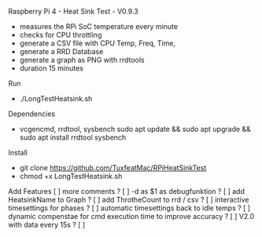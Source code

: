 Raspberry Pi 4 - Heat Sink Test - V0.9.3

- measures the RPi SoC temperature every minute
- checks for CPU throttling
- generate a CSV file with CPU Temp, Freq, Time, 
- generate a RRD Database 
- generate a graph as PNG with rrdtools
- duration 15 minutes

Run
- ./LongTestHeatsink.sh

Dependencies
- vcgencmd, rrdtool, sysbench 
sudo apt update && sudo apt upgrade && sudo apt install rrdtool sysbench

Install
- git clone https://github.com/TuxfeatMac/RPiHeatSinkTest
- chmod +x LongTestHeatsink.sh

Add Features 
[ ] more comments ?
[ ] -d as $1 as debugfunktion ?
[ ] add HeatsinkName to Graph ?
[ ] add ThrotheCount to rrd / csv ?
[ ] interactive timesettings for phases ?
[ ] automatic timesettings back to idle temps ?
[ ] dynamic compenstae for cmd execution time to improve accuracy ?
[ ] V2.0 with data every 15s ?
[ ] 


